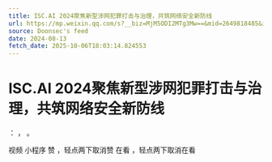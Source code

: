```yaml
---
title: ISC.AI 2024聚焦新型涉网犯罪打击与治理，共筑网络安全新防线
url: https://mp.weixin.qq.com/s?__biz=MjM5ODI2MTg3Mw==&mid=2649818485&idx=3&sn=5ffa4d8bf1c12d402e534a2f60700bb8
source: Doonsec's feed
date: 2024-08-13
fetch_date: 2025-10-06T18:03:14.824553
---
```


# ISC.AI 2024聚焦新型涉网犯罪打击与治理，共筑网络安全新防线

：
，
。

视频
小程序
赞
，轻点两下取消赞
在看
，轻点两下取消在看